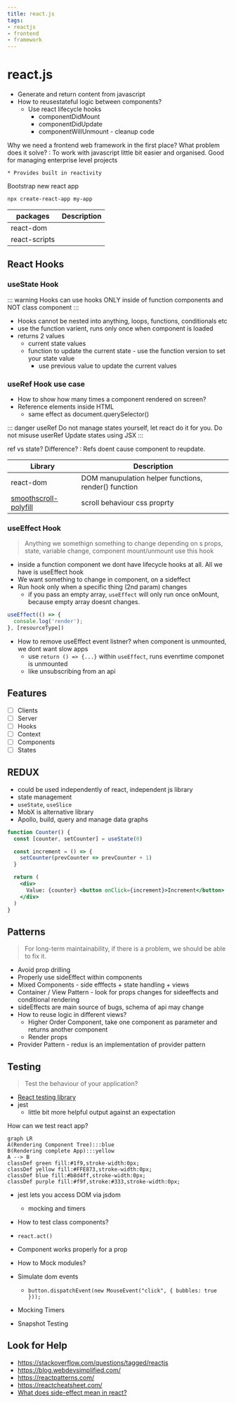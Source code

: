```yaml
---
title: react.js
tags:
- reactjs
- frontend
- framework
---
```


# react.js

<TagLinks />

* Generate and return content from javascript
* How to reusestateful logic between components?
  * Use react lifecycle hooks
    * componentDidMount
    * componentDidUpdate
    * componentWillUnmount - cleanup code


Why we need a frontend web framework in the first place? What problem does it solve?
:   To work with javascript little bit easier and organised. Good for managing enterprise level projects

    * Provides built in reactivity

Bootstrap new react app

```bash
npx create-react-app my-app
```

packages | Description
---------|-------------------
react-dom     | |
react-scripts | |

## React Hooks

### useState Hook

::: warning Hooks
can use hooks ONLY inside of function components and NOT class component
:::

* Hooks cannot be nested into anything, loops, functions, conditionals etc
* use the function varient, runs only once when component is loaded
* returns 2 values
  * current state values
  * function to update the current state - use the function version to set your state value
    * use previous value to update the current values

### useRef Hook use case

* How to show how many times a component rendered on screen?
* Reference elements inside HTML
  * same effect as document.querySelector()

::: danger useRef
Do not manage states yourself, let react do it for you. Do not misuse userRef
Update states using JSX
:::

ref vs state? Difference?
:   Refs doent cause component to reupdate.

Library | Description
--------|-------------
react-dom | DOM manupulation helper functions, render() function
[smoothscroll-polyfill](https://github.com/iamdustan/smoothscroll) | scroll behaviour css proprty

### useEffect Hook

> Anything we somethign something to change depending on s props, state, variable change, component mount/unmount use this hook

* inside a function component we dont have lifecycle hooks at all. All we have is useEffect hook
* We want something to change in component, on a sideffect
* Run hook only when a specific thing (2nd param) changes
  * if you pass an empty array, `useEffect` will only run once onMount, because empty array doesnt changes.

```jsx
useEffect(() => {
  console.log('render');
}, [resourceType])

```

* How to remove useEffect event listner?  when component is unmounted, we dont want slow apps
  * use `return () => {...}` within `useEffect`, runs evenrtime componet is unmounted
  * like unsubscribing from an api

## Features

* [ ] Clients
* [ ] Server
* [ ] Hooks
* [ ] Context
* [ ] Components
* [ ] States

## REDUX

* could be used independently of react, independent js library
* state management
* `useState`, `useSlice`
* MobX is alternative library
* Apollo, build, query and manage data graphs

```jsx
function Counter() {
  const [counter, setCounter] = useState(0)

  const increment = () => {
    setCounter(prevCounter => prevCounter + 1)
  }

  return (
    <div>
      Value: {counter} <button onClick={increment}>Increment</button>
    </div>
  )
}
```

## Patterns

> For long-term maintainability, if there is a problem, we should be able to fix it.

* Avoid prop drilling
* Properly use sideEffect within components
* Mixed Components - side efffects + state handling + views
* Container / View Pattern - look for props changes for sideeffects and conditional rendering
* sideEffects are main source of bugs, schema of api may change
* How to reuse logic in different views?
  * Higher Order Component, take one component as parameter and returns another component
  * Render props
* Provider Pattern - redux is an implementation of provider pattern

## Testing

> Test the behaviour of your application?

* [React testing library](https://testing-library.com/docs/react-testing-library/intro)
* jest
  * little bit more helpful output against an expectation

How can we test react app?

```mermaid
graph LR
A(Rendering Component Tree):::blue
B(Rendering complete App):::yellow
A --> B
classDef green fill:#1f9,stroke-width:0px;
classDef yellow fill:#FFE873,stroke-width:0px;
classDef blue fill:#b8d4ff,stroke-width:0px;
classDef purple fill:#f9f,stroke:#333,stroke-width:0px;
```

* jest lets you access DOM via jsdom
  * mocking and timers

* How to test class components?
* `react.act()`
* Component works properly for a prop
* How to Mock modules?
* Simulate dom events
  * `button.dispatchEvent(new MouseEvent("click", { bubbles: true }));`
* Mocking Timers
* Snapshot Testing

## Look for Help

* https://stackoverflow.com/questions/tagged/reactjs
* https://blog.webdevsimplified.com/
* https://reactpatterns.com/
* https://reactcheatsheet.com/
* [What does side-effect mean in react?](https://www.reddit.com/r/reactjs/comments/8avfej/what_does_side_effects_mean_in_react/)

<Footer />
